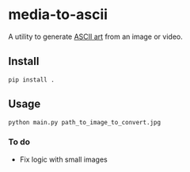# media-to-ascii
A utility to generate [ASCII art](https://en.wikipedia.org/wiki/ASCII_art) from an image or video.

## Install
```shell
pip install .
```

## Usage
```shell
python main.py path_to_image_to_convert.jpg
```

### To do
* Fix logic with small images
